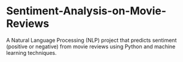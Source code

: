 # Sentiment-Analysis-on-Movie-Reviews
A Natural Language Processing (NLP) project that predicts sentiment (positive or negative) from movie reviews using Python and machine learning techniques.
